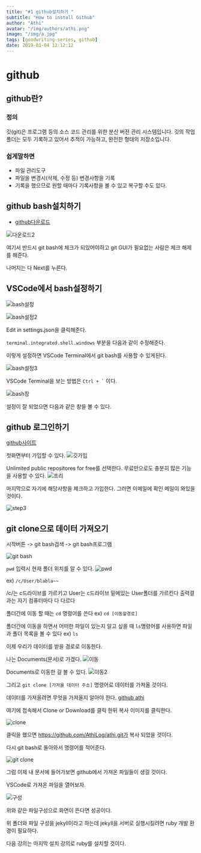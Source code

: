 ```yaml
---
title: "#1 github설치하기 "
subtitle: "How to install Github"
author: "Athi"
avatar: "/img/authors/athi.png"
image: "/img/a.jpg"
tags: [goodwriting-series, github]
date: 2019-01-04 12:12:12
---
```


# github

## github란?

### 정의

깃(git)은 프로그램 등의 소스 코드 관리를 위한 분산 버전 관리 시스템입니다. 깃의 작업 폴더는 모두 기록하고 있어서 추적이 가능하고, 완전한 형태의 저장소입니다.

### 쉽게말하면

- 파일 관리도구
- 파일을 변경시(삭제, 수정 등) 변경사항을 기록
- 기록을 했으므로 원할 때마다 기록사항을 볼 수 있고 복구할 수도 있다.

## github bash설치하기

- [github다운로드](https://gitforwindows.org/)

![다운로드2](https://i.imgur.com/EE2GHhK.png)

여기서 반드시 git bash에 체크가 되있어야하고
git GUI가 필요없는 사람은 체크 해제를 해준다.

나머지는 다 Next를 누른다.

## VSCode에서 bash설정하기

![bash설정](https://i.imgur.com/KnT3hqE.png)

![bash설정2](https://i.imgur.com/6wLcAyh.png)

Edit in settings.json을 클릭해준다.

`terminal.integrated.shell.windows` 부분을 다음과 같이 수정해준다.

이렇게 설정하면 VSCode Terminal에서 git bash를 사용할 수 있게된다.

![bash설정3](https://i.imgur.com/V2cyZqq.png)

VSCode Terminal을 보는 방법은 `` Ctrl + ` `` 이다.

![bash창](https://i.loli.net/2019/06/30/5d18087580d3261364.png)

설정이 잘 되었으면 다음과 같은 창을 볼 수 있다.

## github 로그인하기

[github사이트](https://github.com/)

첫화면부터 가입할 수 있다.
![깃가입](https://i.imgur.com/dKgn6HX.png)

Unlimited public repositores for free를 선택한다.
무료만으로도 충분히 많은 기능을 사용할 수 있다.
![프리](https://i.imgur.com/HDwE9lf.png)

마지막으로 자기에 해당사항을 체크하고 가입한다.
그러면 이메일에 확인 메일이 와있을 것이다.

![step3](https://i.imgur.com/j5R9TGE.png)

## git clone으로 데이터 가져오기

시작버튼 -> git bash검색 -> git bash프로그램

![git bash](https://i.imgur.com/vmiDTQ3.png)

`pwd` 입력시 현재 폴더 위치를 알 수 있다.
![pwd](https://i.imgur.com/7eQsYRz.png)

ex) `/c/User/blabla~~`

/c/는 c드라이브를 가르키고
User는 c드라이브 밑에있는 User폴더를 가르킨다
출력결과는 자기 컴퓨터마다 다 다르다

폴더간에 이동 할 때는 `cd` 명령어를 쓴다
ex) `cd [이동할경로]`

폴더간에 이동을 하면서 어떠한 파일이 있는지 알고 싶을 때 `ls`명령어를 사용하면 파일과 폴더 목록을 볼 수 있다
ex) `ls`

이제 우리가 데이터를 받을 경로로 이동한다.

나는 Documents(문서)로 가겠다.
![이동](https://i.imgur.com/2c7TXKA.png)

Documents로 이동한 걸 볼 수 있다.
![이동2](https://i.imgur.com/dCGBKXv.png)

그리고 `git clone [가져올 데이터 주소]` 명령어로 데이터를 가져올 것이다.

데이터를 가져올려면 무엇을 가져올지 알아야 한다.
[github athi](https://github.com/AthiLog/athi)

여기에 접속해서 Clone or Download를 클릭 한뒤 복사 이미지를 클릭한다.

![clone](https://i.imgur.com/DyrbTGD.png)

클릭을 했으면 https://github.com/AthiLog/athi.git가 복사 되었을 것이다.

다시 git bash로 돌아와서 명령어를 적어준다.

![git clone](https://i.imgur.com/uPdMM0a.png)

그럼 이제 내 문서에 들어가보면 github에서 가져온 파일들이 생길 것이다.

VSCode로 가져온 파일을 열어보자.

![구성](https://i.imgur.com/ToGOlHI.png)

위와 같은 파일구성으로 화면이 뜬다면 성공이다.

위 폴더와 파일 구성을 jekyll이라고 하는데 jekyll을 서버로 실행시킬려면 ruby 개발 환경이 필요하다.

다음 강의는 마지막 설치 강의로 ruby를 설치할 것이다.
